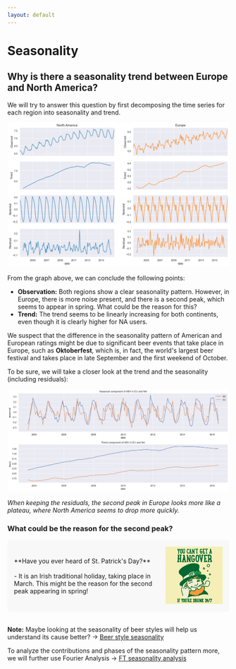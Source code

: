 ```yaml
---
layout: default
---
```


# Seasonality

## Why is there a seasonality trend between Europe and North America?

We will try to answer this question by first decomposing the time series for each region into seasonality and trend.

![Seasonality; NA vs EU](./plots/seasonality_na_vs_eu.png)

From the graph above, we can conclude the following points:

- **Observation:** Both regions show a clear seasonality pattern. However, in Europe, there is more noise present, and there is a second peak, which seems to appear in spring. What could be the reason for this?
- **Trend:** The trend seems to be linearly increasing for both continents, even though it is clearly higher for NA users.

We suspect that the difference in the seasonality pattern of American and European ratings might be due to significant beer events that take place in Europe, such as **Oktoberfest**, which is, in fact, the world's largest beer festival and takes place in late September and the first weekend of October.

To be sure, we will take a closer look at the trend and the seasonality (including residuals):

![Seasonality](./plots/seasonality.png)

_When keeping the residuals, the second peak in Europe looks more like a plateau, where North America seems to drop more quickly._

### What could be the reason for the second peak?

<div style="display: flex; align-items: center; background-color: #f8f8f8; border-radius: 8px; padding: 15px; margin-top: 15px;">
    <div style="flex: 1;">
        **Have you ever heard of St. Patrick's Day?**
        <br><br>
        - It is an Irish traditional holiday, taking place in March.
        This might be the reason for the second peak appearing in spring!
    </div>
    <div style="flex-shrink: 0; margin-left: 20px;">
        <img src="./gifs/stpatrick.gif" width="130" height="130" alt="St. Patrick">
    </div>
</div>
<br>

**Note:** Maybe looking at the seasonality of beer styles will help us understand its cause better? -> [Beer style seasonality](/Beer%20style%20seasonality)

To analyze the contributions and phases of the seasonality pattern more, we will further use Fourier Analysis -> [FT seasonality analysis](/FT%20analysis)
